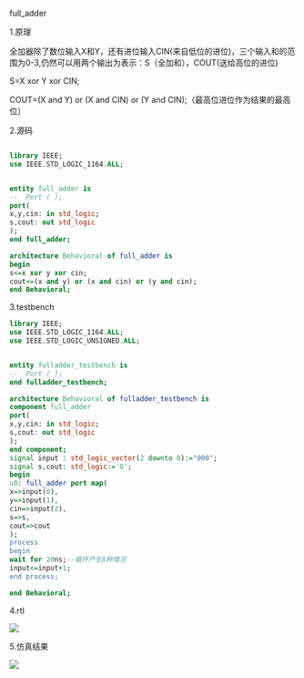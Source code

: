 full_adder

1.原理

​	全加器除了数位输入X和Y，还有进位输入CIN(来自低位的进位)，三个输入和的范围为0-3,仍然可以用两个输出为表示：S（全加和），COUT(送给高位的进位)

S=X  xor Y xor CIN;

COUT=(X and Y)  or (X and CIN) or (Y and CIN);（最高位进位作为结果的最高位）

2.源码

```vhdl

library IEEE;
use IEEE.STD_LOGIC_1164.ALL;


entity full_adder is
--  Port ( );
port(
x,y,cin: in std_logic;
s,cout: out std_logic
);
end full_adder;

architecture Behavioral of full_adder is
begin
s<=x xor y xor cin;
cout<=(x and y) or (x and cin) or (y and cin);
end Behavioral;

```

3.testbench

```vhdl
library IEEE;
use IEEE.STD_LOGIC_1164.ALL;
use IEEE.STD_LOGIC_UNSIGNED.ALL;


entity fulladder_testbench is
--  Port ( );
end fulladder_testbench;

architecture Behavioral of fulladder_testbench is
component full_adder
port(
x,y,cin: in std_logic;
s,cout: out std_logic
);
end component;
signal input : std_logic_vector(2 downto 0):="000";
signal s,cout: std_logic:='0';
begin
u0: full_adder port map(
x=>input(0),
y=>input(1),
cin=>input(2),
s=>s,
cout=>cout
);
process
begin
wait for 20ns;--循环产生8种情况
input<=input+1;
end process;

end Behavioral;

```

4.rtl

![](https://cdn.jsdelivr.net/gh/oscarzqf/typoraPictures/20220926213220.png)

5.仿真结果

![](https://cdn.jsdelivr.net/gh/oscarzqf/typoraPictures/20220926213052.png)

